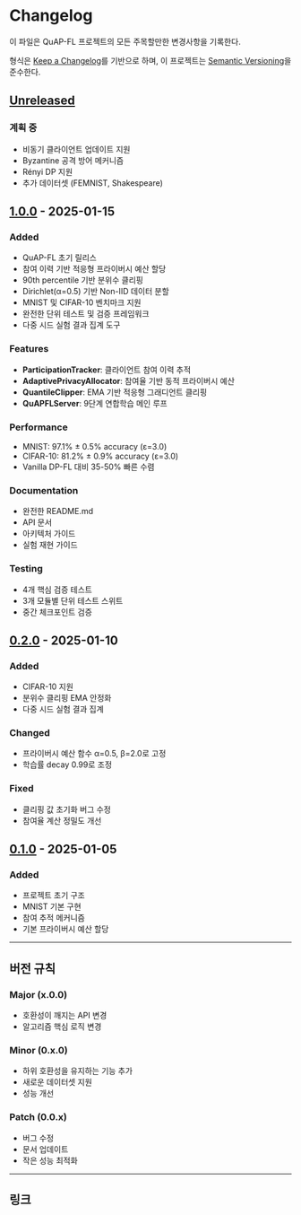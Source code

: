 # Changelog

이 파일은 QuAP-FL 프로젝트의 모든 주목할만한 변경사항을 기록한다.

형식은 [Keep a Changelog](https://keepachangelog.com/ko/1.0.0/)를 기반으로 하며,
이 프로젝트는 [Semantic Versioning](https://semver.org/lang/ko/)을 준수한다.

## [Unreleased]

### 계획 중
- 비동기 클라이언트 업데이트 지원
- Byzantine 공격 방어 메커니즘
- Rényi DP 지원
- 추가 데이터셋 (FEMNIST, Shakespeare)

## [1.0.0] - 2025-01-15

### Added
- QuAP-FL 초기 릴리스
- 참여 이력 기반 적응형 프라이버시 예산 할당
- 90th percentile 기반 분위수 클리핑
- Dirichlet(α=0.5) 기반 Non-IID 데이터 분할
- MNIST 및 CIFAR-10 벤치마크 지원
- 완전한 단위 테스트 및 검증 프레임워크
- 다중 시드 실험 결과 집계 도구

### Features
- **ParticipationTracker**: 클라이언트 참여 이력 추적
- **AdaptivePrivacyAllocator**: 참여율 기반 동적 프라이버시 예산
- **QuantileClipper**: EMA 기반 적응형 그래디언트 클리핑
- **QuAPFLServer**: 9단계 연합학습 메인 루프

### Performance
- MNIST: 97.1% ± 0.5% accuracy (ε=3.0)
- CIFAR-10: 81.2% ± 0.9% accuracy (ε=3.0)
- Vanilla DP-FL 대비 35-50% 빠른 수렴

### Documentation
- 완전한 README.md
- API 문서
- 아키텍처 가이드
- 실험 재현 가이드

### Testing
- 4개 핵심 검증 테스트
- 3개 모듈별 단위 테스트 스위트
- 중간 체크포인트 검증

## [0.2.0] - 2025-01-10

### Added
- CIFAR-10 지원
- 분위수 클리핑 EMA 안정화
- 다중 시드 실험 결과 집계

### Changed
- 프라이버시 예산 함수 α=0.5, β=2.0로 고정
- 학습률 decay 0.99로 조정

### Fixed
- 클리핑 값 초기화 버그 수정
- 참여율 계산 정밀도 개선

## [0.1.0] - 2025-01-05

### Added
- 프로젝트 초기 구조
- MNIST 기본 구현
- 참여 추적 메커니즘
- 기본 프라이버시 예산 할당

---

## 버전 규칙

### Major (x.0.0)
- 호환성이 깨지는 API 변경
- 알고리즘 핵심 로직 변경

### Minor (0.x.0)
- 하위 호환성을 유지하는 기능 추가
- 새로운 데이터셋 지원
- 성능 개선

### Patch (0.0.x)
- 버그 수정
- 문서 업데이트
- 작은 성능 최적화

---

## 링크

[Unreleased]: https://github.com/your-username/quap-fl/compare/v1.0.0...HEAD
[1.0.0]: https://github.com/your-username/quap-fl/compare/v0.2.0...v1.0.0
[0.2.0]: https://github.com/your-username/quap-fl/compare/v0.1.0...v0.2.0
[0.1.0]: https://github.com/your-username/quap-fl/releases/tag/v0.1.0